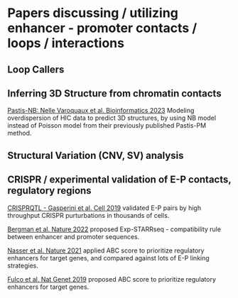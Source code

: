 # Papers discussing / utilizing enhancer - promoter contacts / loops / interactions


## Loop Callers






## Inferring 3D Structure from chromatin contacts

[Pastis-NB: Nelle Varoquaux et al. Bioinformatics 2023](https://pubmed.ncbi.nlm.nih.gov/36594573/) Modeling overdispersion of HIC data to predict 3D structures, by using NB model instead of Poisson model from their previously published Pastis-PM method.




## Structural Variation (CNV, SV) analysis






## CRISPR / experimental validation of E-P contacts, regulatory regions

[CRISPRQTL - Gasperini et al. Cell 2019](https://pubmed.ncbi.nlm.nih.gov/30612741/) validated E-P pairs by high throughput CRISPR purturbations in thousands of cells.

[Bergman et al. Nature 2022](https://pubmed.ncbi.nlm.nih.gov/35594906/) proposed Exp-STARRseq - compatibility rule between enhancer and promoter sequences.

[Nasser et al. Nature 2021](https://pubmed.ncbi.nlm.nih.gov/33828297/) applied ABC score to prioritize regulatory enhancers for target genes, and compared against lots of E-P linking strategies.

[Fulco et al. Nat Genet 2019](https://pubmed.ncbi.nlm.nih.gov/31784727/) proposed ABC score to prioritize regulatory enhancers for target genes.


